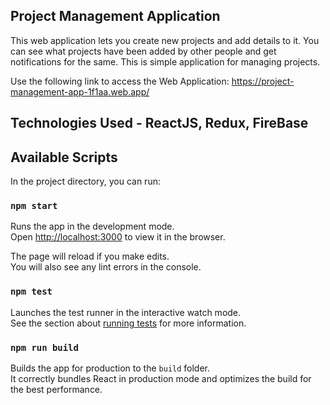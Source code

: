## Project Management Application
This web application lets you create new projects and add details to it. You can see what projects have been added by other people and get notifications for the same. This is simple application for managing projects.

Use the following link to access the Web Application:
https://project-management-app-1f1aa.web.app/

## Technologies Used - ReactJS, Redux, FireBase


## Available Scripts

In the project directory, you can run:

### `npm start`

Runs the app in the development mode.<br />
Open [http://localhost:3000](http://localhost:3000) to view it in the browser.

The page will reload if you make edits.<br />
You will also see any lint errors in the console.

### `npm test`

Launches the test runner in the interactive watch mode.<br />
See the section about [running tests](https://facebook.github.io/create-react-app/docs/running-tests) for more information.

### `npm run build`

Builds the app for production to the `build` folder.<br />
It correctly bundles React in production mode and optimizes the build for the best performance.
